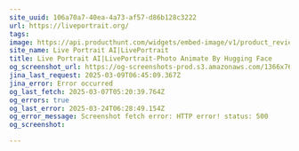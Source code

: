 ```yaml
---
site_uuid: 106a70a7-40ea-4a73-af57-d86b128c3222
url: https://liveportrait.org/
tags: 
image: https://api.producthunt.com/widgets/embed-image/v1/product_review.svg?product_id=592625&theme=light
site_name: Live Portrait AI|LivePortrait
title: Live Portrait AI|LivePortrait-Photo Animate By Hugging Face
og_screenshot_url: https://og-screenshots-prod.s3.amazonaws.com/1366x768/80/false/79516e61c86cfb5cfccbe9ce4cf6a22f4c17a16ac1351b70f212dd4dde2aeeb6.jpeg
jina_last_request: 2025-03-09T06:45:09.367Z
jina_error: Error occurred
og_last_fetch: 2025-03-07T05:20:39.764Z
og_errors: true
og_last_error: 2025-03-24T06:28:49.154Z
og_error_message: Screenshot fetch error: HTTP error! status: 500
og_screenshot: 

---
```


